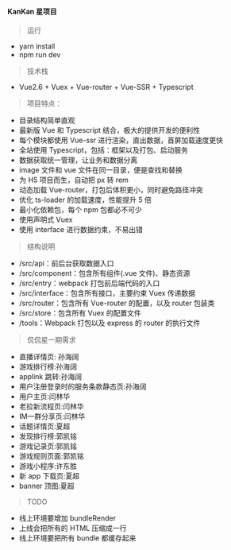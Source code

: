 #### KanKan 星项目

> 运行

* yarn install
* npm run dev

> 技术栈

* Vue2.6 + Vuex + Vue-router + Vue-SSR + Typescript

> 项目特点：

* 目录结构简单直观
* 最新版 Vue 和 Typescript 结合，极大的提供开发的便利性
* 每个模块都使用 Vue-ssr 进行渲染，直出数据，首屏加载速度更快
* 全站使用 Typescript，包括：框架以及打包、启动服务
* 数据获取统一管理，让业务和数据分离
* image 文件和 vue 文件在同一目录，便是查找和替换
* 为 H5 项目而生，自动把 px 转 rem
* 动态加载 Vue-router，打包后体积更小，同时避免路径冲突
* 优化 ts-loader 的加载速度，性能提升 5 倍
* 最小化依赖包，每个 npm 包都必不可少
* 使用声明式 Vuex
* 使用 interface 进行数据约束，不易出错

> 结构说明

* /src/api：前后台获取数据入口
* /src/component：包含所有组件(.vue 文件)、静态资源
* /src/entry：webpack 打包前后端代码的入口
* /src/interface：包含所有接口，主要约束 Vuex 传递数据
* /src/router：包含所有 Vue-router 的配置，以及 router 包装类
* /src/store：包含所有 Vuex 的配置文件
* /tools：Webpack 打包以及 express 的 router 的执行文件

> 侃侃星一期需求

* 直播详情页: 孙海阔
* 游戏排行榜:孙海阔
* applink 跳转:孙海阔
* 用户注册登录时的服务条款静态页:孙海阔
* 用户主页:闫林华
* 老拉新流程页:闫林华
* IM—群分享页:闫林华
* 话题详情页:夏超
* 发现排行榜:郭凯铭
* 游戏记录页:郭凯铭
* 游戏规则页面:郭凯铭
* 游戏小程序:许东胜
* 新 app 下载页:夏超
* banner 顶图:夏超

> TODO

* 线上环境要增加 bundleRender
* 上线会把所有的 HTML 压缩成一行
* 线上环境要把所有 bundle 都缓存起来
